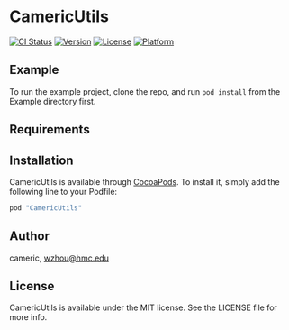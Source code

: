 # CamericUtils

[![CI Status](http://img.shields.io/travis/cameric/CamericUtils.svg?style=flat)](https://travis-ci.org/cameric/CamericUtils)
[![Version](https://img.shields.io/cocoapods/v/CamericUtils.svg?style=flat)](http://cocoapods.org/pods/CamericUtils)
[![License](https://img.shields.io/cocoapods/l/CamericUtils.svg?style=flat)](http://cocoapods.org/pods/CamericUtils)
[![Platform](https://img.shields.io/cocoapods/p/CamericUtils.svg?style=flat)](http://cocoapods.org/pods/CamericUtils)

## Example

To run the example project, clone the repo, and run `pod install` from the Example directory first.

## Requirements

## Installation

CamericUtils is available through [CocoaPods](http://cocoapods.org). To install
it, simply add the following line to your Podfile:

```ruby
pod "CamericUtils"
```

## Author

cameric, wzhou@hmc.edu

## License

CamericUtils is available under the MIT license. See the LICENSE file for more info.
